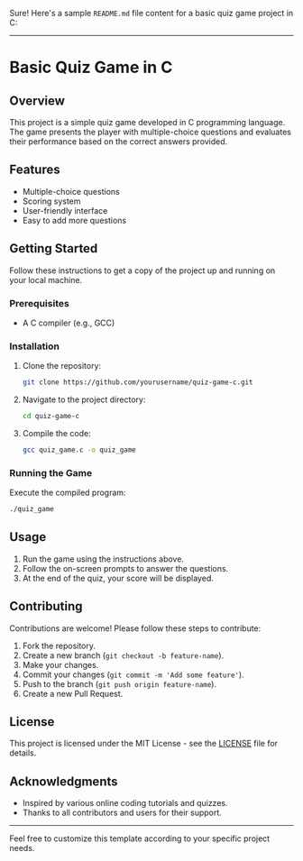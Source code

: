 Sure! Here's a sample `README.md` file content for a basic quiz game project in C:

---

# Basic Quiz Game in C

## Overview
This project is a simple quiz game developed in C programming language. The game presents the player with multiple-choice questions and evaluates their performance based on the correct answers provided.

## Features
- Multiple-choice questions
- Scoring system
- User-friendly interface
- Easy to add more questions

## Getting Started
Follow these instructions to get a copy of the project up and running on your local machine.

### Prerequisites
- A C compiler (e.g., GCC)

### Installation
1. Clone the repository:
   ```sh
   git clone https://github.com/yourusername/quiz-game-c.git
   ```
2. Navigate to the project directory:
   ```sh
   cd quiz-game-c
   ```
3. Compile the code:
   ```sh
   gcc quiz_game.c -o quiz_game
   ```

### Running the Game
Execute the compiled program:
```sh
./quiz_game
```

## Usage
1. Run the game using the instructions above.
2. Follow the on-screen prompts to answer the questions.
3. At the end of the quiz, your score will be displayed.

## Contributing
Contributions are welcome! Please follow these steps to contribute:
1. Fork the repository.
2. Create a new branch (`git checkout -b feature-name`).
3. Make your changes.
4. Commit your changes (`git commit -m 'Add some feature'`).
5. Push to the branch (`git push origin feature-name`).
6. Create a new Pull Request.

## License
This project is licensed under the MIT License - see the [LICENSE](LICENSE) file for details.

## Acknowledgments
- Inspired by various online coding tutorials and quizzes.
- Thanks to all contributors and users for their support.

---

Feel free to customize this template according to your specific project needs.